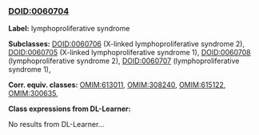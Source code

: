 
### [DOID:0060704](http://purl.obolibrary.org/obo/DOID_0060704)
**Label:** lymphoproliferative syndrome

**Subclasses:** [DOID:0060706](http://purl.obolibrary.org/obo/DOID_0060706) (X-linked lymphoproliferative syndrome 2), [DOID:0060705](http://purl.obolibrary.org/obo/DOID_0060705) (X-linked lymphoproliferative syndrome 1), [DOID:0060708](http://purl.obolibrary.org/obo/DOID_0060708) (lymphoproliferative syndrome 2), [DOID:0060707](http://purl.obolibrary.org/obo/DOID_0060707) (lymphoproliferative syndrome 1), 

**Corr. equiv. classes:** [OMIM:613011](http://purl.obolibrary.org/obo/OMIM_613011), [OMIM:308240](http://purl.obolibrary.org/obo/OMIM_308240), [OMIM:615122](http://purl.obolibrary.org/obo/OMIM_615122), [OMIM:300635](http://purl.obolibrary.org/obo/OMIM_300635), 

**Class expressions from DL-Learner:**

No results from DL-Learner...



